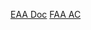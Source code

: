 [EAA Doc](https://www.eaa.org/eaa/aviation-interests/ultralights/getting-started-in-ultralight-flying/about-faa-part-103-for-ultralights)
[FAA AC](https://www.faa.gov/documentLibrary/media/Advisory_Circular/AC_103-7.pdf)
